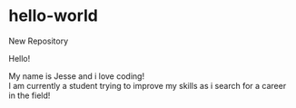 # hello-world
New Repository

Hello!

My name is Jesse and i love coding!  
I am currently a student trying to improve my skills as i search for a career in the field!
